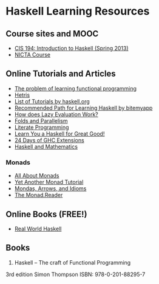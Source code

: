 # Haskell Learning Resources
## Course sites and MOOC
* [CIS 194: Introduction to Haskell (Spring 2013)](http://www.seas.upenn.edu/~cis194/spring13/)
* [NICTA Course](https://github.com/NICTA/course/)

## Online Tutorials and Articles
* [The problem of learning functional programming](http://bitemyapp.com/posts/2014-12-31-functional-education.html)
* [Hetris](http://www.cs.ox.ac.uk/people/ian.lynagh/Hetris/)
* [List of Tutorials by haskell.org](https://www.haskell.org/haskellwiki/Tutorials#Best_places_to_start)
* [Recommended Path for Learning Haskell by bitemyapp](https://github.com/bitemyapp/learnhaskell)
* [How does Lazy Evaluation Work?](https://hackhands.com/lazy-evaluation-works-haskell/?)
* [Folds and Parallelism](http://www.scs.stanford.edu/11au-cs240h/notes/par.html)
* [Literate Programming](https://www.haskell.org/haskellwiki/Literate_programming#Bird_Style)
* [Learn You a Haskell for Great Good!](http://learnyouahaskell.com/chapters)
* [24 Days of GHC Extensions](https://ocharles.org.uk/blog/pages/2014-12-01-24-days-of-ghc-extensions.html)
* [Haskell and Mathematics](https://www.haskell.org/haskellwiki/Haskell_and_mathematics)

### Monads
* [All About Monads](https://www.haskell.org/haskellwiki/All_About_Monads)
* [Yet Another Monad Tutorial](http://mvanier.livejournal.com/3917.html)
* [Mondas, Arrows, and Idioms](http://homepages.inf.ed.ac.uk/wadler/topics/monads.html)
* [The Monad.Reader](http://themonadreader.wordpress.com/previous-issues/)

## Online Books (FREE!)
* [Real World Haskell](http://book.realworldhaskell.org)

## Books
1. Haskell – The craft of Functional Programming

  3rd edition
  Simon Thompson
  ISBN: 978-0-201-88295-7
